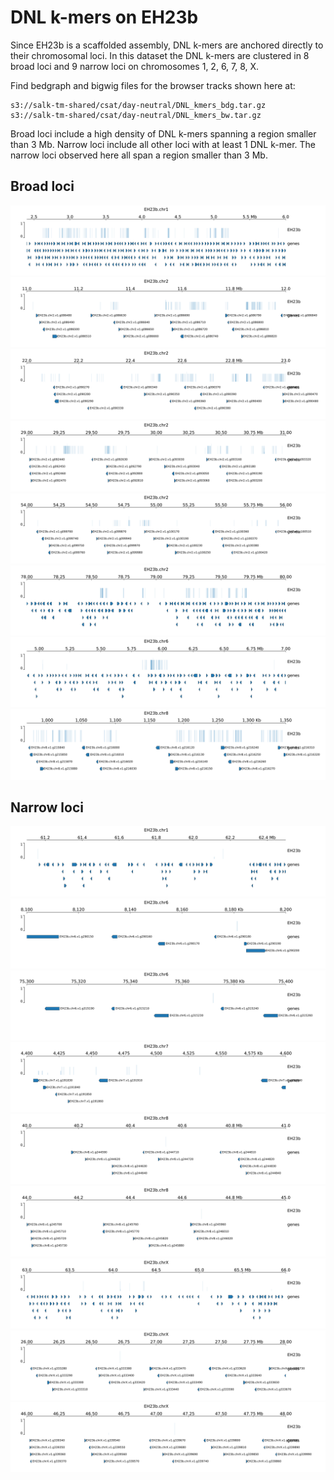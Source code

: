 # DNL k-mers on EH23b

Since EH23b is a scaffolded assembly, DNL k-mers are anchored directly to their chromosomal loci. In this dataset the DNL k-mers are clustered in 8 broad loci and 9 narrow loci on chromosomes 1, 2, 6, 7, 8, X.

Find bedgraph and bigwig files for the browser tracks shown here at:
```
s3://salk-tm-shared/csat/day-neutral/DNL_kmers_bdg.tar.gz
s3://salk-tm-shared/csat/day-neutral/DNL_kmers_bw.tar.gz
```

Broad loci include a high density of DNL k-mers spanning a region smaller than 3 Mb. Narrow loci include all other loci with at least 1 DNL k-mer. The narrow loci observed here all span a region smaller than 3 Mb.

## Broad loci
![chr1-4](EH23b_loci/EH23b.chr1.4Mb.svg)
![chr2-11](EH23b_loci/EH23b.chr2.11.5Mb.svg)
![chr2-22](EH23b_loci/EH23b.chr2.22.5Mb.svg)
![chr2-30](EH23b_loci/EH23b.chr2.30Mb.svg)
![chr2-55](EH23b_loci/EH23b.chr2.55Mb.svg)
![chr2-79](EH23b_loci/EH23b.chr2.79Mb.svg)
![chr6-6](EH23b_loci/EH23b.chr6.6Mb.svg)
![chr8-1](EH23b_loci/EH23b.chr8.1Mb.svg)

## Narrow loci
![chr1-61](EH23b_loci/EH23b.chr1.61Mb.svg)
![chr6-8](EH23b_loci/EH23b.chr6.8Mb.svg)
![chr6-75](EH23b_loci/EH23b.chr6.75Mb.svg)
![chr7-4](EH23b_loci/EH23b.chr7.4Mb.svg)
![chr](EH23b_loci/EH23b.chr8.40Mb.svg)
![chr](EH23b_loci/EH23b.chr8.45Mb.svg)
![chr](EH23b_loci/EH23b.chrX.64Mb.svg)
![chr](EH23b_loci/EH23b.chrX.27Mb.svg)
![chr](EH23b_loci/EH23b.chrX.47Mb.svg)
